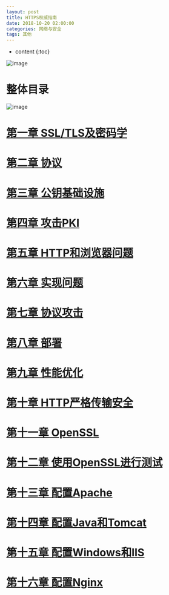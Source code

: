 ```yaml
---
layout: post
title: HTTPS权威指南
date: 2018-10-20 02:00:00
categories: 网络与安全
tags: 其他
---
```

* content
{:toc}

![image](https://user-images.githubusercontent.com/18595935/47571286-24670d80-d973-11e8-9fb0-4386a48a19b8.png)

# 整体目录

![image](https://user-images.githubusercontent.com/18595935/47570865-27adc980-d972-11e8-86d0-81ed6b549645.png)

# [第一章 SSL/TLS及密码学](https://www.zybuluo.com/road2ai/note/1322641)

# [第二章 协议]()

# [第三章 公钥基础设施]()

# [第四章 攻击PKI]()

# [第五章 HTTP和浏览器问题]()

# [第六章 实现问题]()

# [第七章 协议攻击]()

# [第八章 部署]()

# [第九章 性能优化]()

# [第十章 HTTP严格传输安全]()

# [第十一章 OpenSSL]()

# [第十二章 使用OpenSSL进行测试]()

# [第十三章 配置Apache]()

# [第十四章 配置Java和Tomcat]()

# [第十五章 配置Windows和IIS]()

# [第十六章 配置Nginx]()